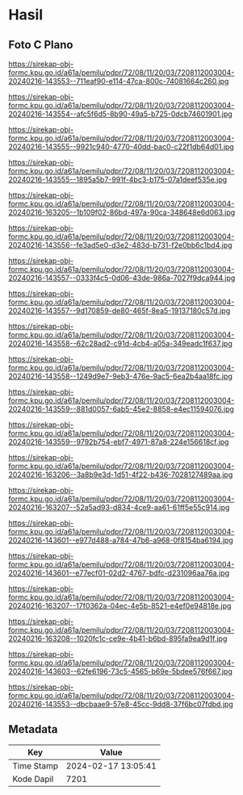 # Hasil

## Foto C Plano

https://sirekap-obj-formc.kpu.go.id/a61a/pemilu/pdpr/72/08/11/20/03/7208112003004-20240216-143553--711eaf90-e114-47ca-800c-74081664c260.jpg

https://sirekap-obj-formc.kpu.go.id/a61a/pemilu/pdpr/72/08/11/20/03/7208112003004-20240216-143554--afc5f6d5-8b90-49a5-b725-0dcb74601901.jpg

https://sirekap-obj-formc.kpu.go.id/a61a/pemilu/pdpr/72/08/11/20/03/7208112003004-20240216-143555--9921c940-4770-40dd-bac0-c22f1db64d01.jpg

https://sirekap-obj-formc.kpu.go.id/a61a/pemilu/pdpr/72/08/11/20/03/7208112003004-20240216-143555--1895a5b7-991f-4bc3-b175-07a1deef535e.jpg

https://sirekap-obj-formc.kpu.go.id/a61a/pemilu/pdpr/72/08/11/20/03/7208112003004-20240216-163205--1b109f02-86bd-497a-90ca-348648e6d063.jpg

https://sirekap-obj-formc.kpu.go.id/a61a/pemilu/pdpr/72/08/11/20/03/7208112003004-20240216-143556--fe3ad5e0-d3e2-483d-b731-f2e0bb6c1bd4.jpg

https://sirekap-obj-formc.kpu.go.id/a61a/pemilu/pdpr/72/08/11/20/03/7208112003004-20240216-143557--0333f4c5-0d06-43de-986a-7027f9dca944.jpg

https://sirekap-obj-formc.kpu.go.id/a61a/pemilu/pdpr/72/08/11/20/03/7208112003004-20240216-143557--9d170859-de80-465f-8ea5-19137180c57d.jpg

https://sirekap-obj-formc.kpu.go.id/a61a/pemilu/pdpr/72/08/11/20/03/7208112003004-20240216-143558--62c28ad2-c91d-4cb4-a05a-349eadc1f637.jpg

https://sirekap-obj-formc.kpu.go.id/a61a/pemilu/pdpr/72/08/11/20/03/7208112003004-20240216-143558--1249d9e7-9eb3-476e-9ac5-6ea2b4aa18fc.jpg

https://sirekap-obj-formc.kpu.go.id/a61a/pemilu/pdpr/72/08/11/20/03/7208112003004-20240216-143559--881d0057-6ab5-45e2-8858-e4ec11594076.jpg

https://sirekap-obj-formc.kpu.go.id/a61a/pemilu/pdpr/72/08/11/20/03/7208112003004-20240216-143559--9792b754-ebf7-4971-87a8-224e156618cf.jpg

https://sirekap-obj-formc.kpu.go.id/a61a/pemilu/pdpr/72/08/11/20/03/7208112003004-20240216-163206--3a8b9e3d-1d51-4f22-b436-7028127489aa.jpg

https://sirekap-obj-formc.kpu.go.id/a61a/pemilu/pdpr/72/08/11/20/03/7208112003004-20240216-163207--52a5ad93-d834-4ce9-aa61-61ff5e55c914.jpg

https://sirekap-obj-formc.kpu.go.id/a61a/pemilu/pdpr/72/08/11/20/03/7208112003004-20240216-143601--e977d488-a784-47b6-a968-0f8154ba6194.jpg

https://sirekap-obj-formc.kpu.go.id/a61a/pemilu/pdpr/72/08/11/20/03/7208112003004-20240216-143601--e77ecf01-02d2-4767-bdfc-d231096aa76a.jpg

https://sirekap-obj-formc.kpu.go.id/a61a/pemilu/pdpr/72/08/11/20/03/7208112003004-20240216-163207--17f0362a-04ec-4e5b-8521-e4ef0e94818e.jpg

https://sirekap-obj-formc.kpu.go.id/a61a/pemilu/pdpr/72/08/11/20/03/7208112003004-20240216-163208--1020fc1c-ce9e-4b41-b6bd-895fa9ea9d1f.jpg

https://sirekap-obj-formc.kpu.go.id/a61a/pemilu/pdpr/72/08/11/20/03/7208112003004-20240216-143603--62fe6196-73c5-4565-b69e-5bdee576f667.jpg

https://sirekap-obj-formc.kpu.go.id/a61a/pemilu/pdpr/72/08/11/20/03/7208112003004-20240216-143553--dbcbaae9-57e8-45cc-9dd8-37f6bc07fdbd.jpg


## Metadata

| Key        | Value               |
| ---------- | ------------------- |
| Time Stamp | 2024-02-17 13:05:41 |
| Kode Dapil | 7201                |




